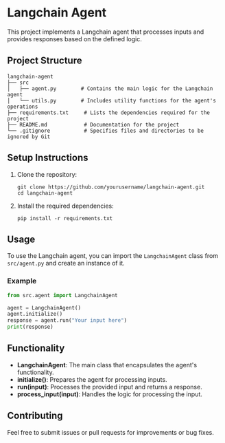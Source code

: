 # Langchain Agent

This project implements a Langchain agent that processes inputs and provides responses based on the defined logic.

## Project Structure

```
langchain-agent
├── src
│   ├── agent.py        # Contains the main logic for the Langchain agent
│   └── utils.py        # Includes utility functions for the agent's operations
├── requirements.txt     # Lists the dependencies required for the project
├── README.md            # Documentation for the project
└── .gitignore           # Specifies files and directories to be ignored by Git
```

## Setup Instructions

1. Clone the repository:
   ```
   git clone https://github.com/yourusername/langchain-agent.git
   cd langchain-agent
   ```

2. Install the required dependencies:
   ```
   pip install -r requirements.txt
   ```

## Usage

To use the Langchain agent, you can import the `LangchainAgent` class from `src/agent.py` and create an instance of it. 

### Example

```python
from src.agent import LangchainAgent

agent = LangchainAgent()
agent.initialize()
response = agent.run("Your input here")
print(response)
```

## Functionality

- **LangchainAgent**: The main class that encapsulates the agent's functionality.
- **initialize()**: Prepares the agent for processing inputs.
- **run(input)**: Processes the provided input and returns a response.
- **process_input(input)**: Handles the logic for processing the input.

## Contributing

Feel free to submit issues or pull requests for improvements or bug fixes.